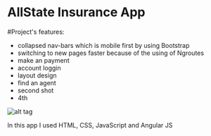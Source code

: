 #  AllState Insurance App 
#Project's features:
- collapsed nav-bars which is mobile first by using Bootstrap
- switching to new pages faster because of the using of Ngroutes 
- make an payment
- account loggin
- layout design
- find an agent
- second shot 
- 4th


![alt tag](images/website-layout.png)

In this app I  used HTML, CSS, JavaScript and Angular JS
